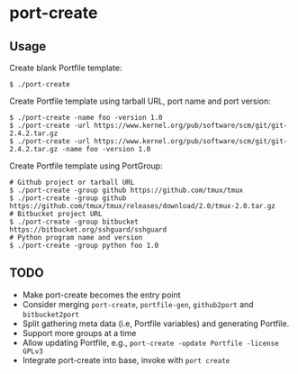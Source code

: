 # port-create

## Usage

Create blank Portfile template:

    $ ./port-create

Create Portfile template using tarball URL, port name and port version:

    $ ./port-create -name foo -version 1.0
    $ ./port-create -url https://www.kernel.org/pub/software/scm/git/git-2.4.2.tar.gz
    $ ./port-create -url https://www.kernel.org/pub/software/scm/git/git-2.4.2.tar.gz -name foo -version 1.0

Create Portfile template using PortGroup:

    # Github project or tarball URL
    $ ./port-create -group github https://github.com/tmux/tmux
    $ ./port-create -group github https://github.com/tmux/tmux/releases/download/2.0/tmux-2.0.tar.gz
    # Bitbucket project URL
    $ ./port-create -group bitbucket https://bitbucket.org/sshguard/sshguard
    # Python program name and version
    $ ./port-create -group python foo 1.0

## TODO
- Make port-create becomes the entry point
- Consider merging `port-create`, `portfile-gen`, `github2port` and `bitbucket2port`
- Split gathering meta data (i.e, Portfile variables) and generating Portfile.
- Support more groups at a time
- Allow updating Portfile, e.g., `port-create -update Portfile -license GPLv3`
- Integrate port-create into base, invoke with `port create`
